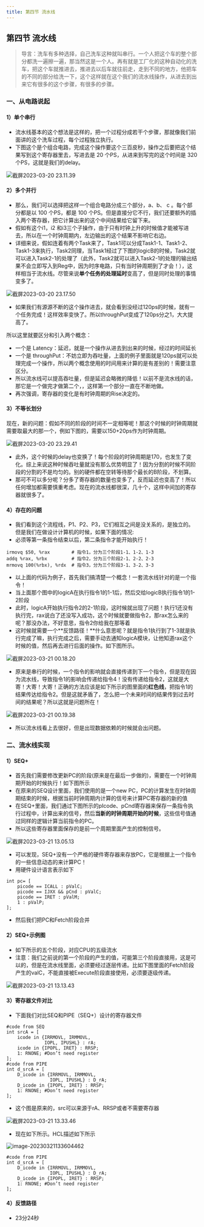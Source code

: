 ```yaml
---
title: 第四节 流水线
---
```


## 第四节 流水线

> 导言：洗车有多种选择，自己洗车这种就叫串行。一个人把这个车的整个部分都洗一遍擦一遍，那当然这是一个人。再有就是工厂化的这种自动化的洗车，把这个车就推进去，推进去以后车就往前走，走到不同的地方，他把车的不同的部分给洗一下，这个这样就在这个我们的流水线操作，从进去到出来它有很多的这个步骤，有很多的步骤。

### 一、从电路说起

#### 1）单个串行

- 流水线基本的这个想法是这样的，把一个过程分成若干个步骤，那就像我们前面讲的这个洗车过程，每个过程独立执行。
- 下图这个是个组合电路，完成这个操作要这个三百皮秒，操作之后要把这个结果写到这个寄存器里去，写进去是 20 个PS，从进来到写完的这个时间是 320 个PS，这就是我们的delay。

![截屏2023-03-20 23.11.39](./4-%E6%B5%81%E6%B0%B4%E7%BA%BF.assets/%E6%88%AA%E5%B1%8F2023-03-20%2023.11.39.png)

#### 2）多个并行

- 那么，我们可以选择把这样一个组合电路分成三个部分，a、b、 c 。每个部分都是以 100 个PS，都是 100 个PS。但是直接分它不行，我们还要额外的插入两个寄存器，把它计算出来的这个中间结果给它留下来。
- 假如有这个i1，i2 和i3三个子操作，由于只有时钟上升的时候值才能被写进去，所以在一个时钟周期内，左边输出的这个结果不影响它右边。
- 详细来说，假如连着有两个Task来了，Task1可以分成Task1-1、Task1-2、Task1-3来执行，Task2同理，当Task1经过了下图的logicB的时候，Task2就可以进入Task2-1的处理了（此外，Task2就可以进入Task2-1的处理的输出结果不会立即写入到Reg中，因为时序电路，只有当时钟周期到了才会！），这样相当于流水线。尽管来说**单个任务的处理延时**变高了，但是同时处理的事情变多了。

![截屏2023-03-20 23.17.50](./4-%E6%B5%81%E6%B0%B4%E7%BA%BF.assets/%E6%88%AA%E5%B1%8F2023-03-20%2023.17.50.png)

- 如果我们有源源不断的这个操作进去，就会看到没经过120ps的时候，就有一个任务完成！这样效率变快了。所以throughPut变成了120ps分之1，大大提高了。

所以这里就要区分和引入两个概念：

- 一个是 Latency：延迟，就是一个操作从进去到出来的时候，经过的时间延长
- 一个是 throughPut：不妨立即为吞吐量，上面的例子里面就是120ps就可以处理完成一个操作，所以两个概念使用的时间用来计算的是有差别的！需要注意区分。
- 所以流水线可以提高吞吐量，但是延迟会略微的降低！以前不是流水线的话，那它是一个做完才做第二个，，这样第一个部分一直在不断地做。
- 再次强调，寄存器的变化是有时钟周期的Rise决定的。

#### 3）不等长划分

现在，新的问题：假如不同的阶段的时间不一定相等呢！那这个时候的时钟周期就需要取最大的那一个，例如下图的，需要以150+20ps作为时钟周期。

![截屏2023-03-20 23.29.41](./4-%E6%B5%81%E6%B0%B4%E7%BA%BF.assets/%E6%88%AA%E5%B1%8F2023-03-20%2023.29.41.png)

- 此外，这个时候的delay也变换了！每个阶段的时钟周期是170，也发生了变化。综上来说这种时候吞吐量就没有那么优势明显了！因为分割的时候不同阶段的分割的不是均匀的。别的硬件都在空转等待那个最长的B阶段，不划算。
- 那可不可以多分呢？分多了寄存器的数量也变多了，反而延迟也变高了！所以任何增加都需要慎重考虑。现在的流水线都很深，几十个，这样中间加的寄存器就很多了。

#### 4）存在的问题

- 我们看到这个流程线，P1、P2、P3，它们相互之间是没关系的，是独立的。但是我们在做设计计算机的时候，如果下面的情况:
- 必须等第一条指令结束以后，第二条指令才能开始执行！

```
irmovq $50, %rax        # 指令1，分为三个阶段1-1、1-2、1-3
addq %rax, %rbx         # 指令2，分为三个阶段2-1、2-2、2-3
mrmovq 100(%rbx), %rdx  # 指令3，分为三个阶段3-1、3-2、3-3
```

- 以上面的代码为例子，首先我们搞清楚一个概念！一套流水线针对的是一个指令！
- 当上面那个图中的logicA在执行指令1的1-1后，然后交给logicB执行指令1的1-2阶段
- 此时，logicA开始执行指令2的2-1阶段，这时候就出现了问题！执行1还没有执行完，rax说白了还没写入成功，这个时候就要做指令2，那rax怎么来的呢？那没办法，不好意思，指令2你给我在那等着
- 这时候就需要一个**反馈路径！**什么意思呢？就是指令1执行到了1-3就是执行完成了嘛，执行完成之后，需要手动去通知logicA模块，让他知道rax这个时候的值，然后再去进行后面的操作。如下图所示。

![截屏2023-03-21 00.18.20](./4-%E6%B5%81%E6%B0%B4%E7%BA%BF.assets/%E6%88%AA%E5%B1%8F2023-03-21%2000.18.20.png)

- 原来是串行的时候，一个指令的影响就会直接传递到下一个指令，但是现在因为流水线，导致指令1的影响会传递给指令4！没有传递给指令2，这就是大寄！大寄！大寄！正确的方法应该是如下所示的图里面的**红色线**，把指令1的结果传达给指令2。但是这就矛盾了，怎么把一个未来时间的结果传到过去时间的结果呢？所以这就是问题所在！

![截屏2023-03-21 00.19.38](./4-%E6%B5%81%E6%B0%B4%E7%BA%BF.assets/%E6%88%AA%E5%B1%8F2023-03-21%2000.19.38.png)

- 所以流水线看上去很好，但是出现数据依赖的时候就会出问题。

### 二、流水线实现

#### 1）SEQ+

- 首先我们需要修改更新PC的阶段(原来是在最后一步做的)，需要在一个时钟周期开始的时候执行！如下图所示
- 在原来的SEQ设计里面，我们使用的是一个new PC，PC的计算发生在时钟周期结束的时候，根据当前时钟周期内计算的信号来计算PC寄存器的新的值
- 在SEQ+里面，我们通过下图所示的pIcode、pCnd寄存器来保存一条指令执行过程中，计算出来的信号，然后**当新的时钟周期开始的时候**，这些信号值通过同样的逻辑计算当前指令的PC。
- 所以这些寄存器里面保存的是前一个周期里面产生的控制信号。

![截屏2023-03-21 13.05.13](./4-%E6%B5%81%E6%B0%B4%E7%BA%BF.assets/%E6%88%AA%E5%B1%8F2023-03-21%2013.05.13.png)

- 可以发现，SEQ+没有一个严格的硬件寄存器来存放PC，它是根据上一个指令的一些信息动态的来计算PC！
- 用硬件设计语言表示如下

```
int pc= [
	picode == ICALL : pValC;
	picode == IJXX && pCnd : pValC;
	picode == IRET : pValM;
	1 : pValP;
];
```

- 然后我们把PC和Fetch阶段合并

#### 2）SEQ+示例图

- 如下所示的五个阶段，对应CPU的五级流水
- 注意：我们之前说的第一个阶段的产生的值，可能第三个阶段直接用，这是可以的，但是在流水线里面，必须要经过逐层传递。比如下图里面的Fetch阶段产生的valC，不能直接被Execute阶段直接使用，必须要逐级传递。

![截屏2023-03-21 13.13.43](./4-%E6%B5%81%E6%B0%B4%E7%BA%BF.assets/%E6%88%AA%E5%B1%8F2023-03-21%2013.13.43.png)

#### 3）寄存器文件对比

- 下面我们对比SEQ和PIPE（SEQ+）设计的寄存器文件

```
#code from SEQ
int srcA = [
	icode in {IRRMOVL, IRMMOVL, 
			  IOPL, IPUSHL} : rA;
	icode in {IPOPL, IRET} : RRSP;
	1: RNONE; #Don’t need register
];
#code from PIPE
int d_srcA = [
	D_icode in {IRRMOVL, IRMMOVL, 
			    IOPL, IPUSHL} : D_rA;
	D_icode in {IPOPL, IRET} : RRSP;
	1: RNONE; #Don’t need register
];
```

- 这个图是原来的，src可以来源于rA、RRSP或者不需要寄存器

![截屏2023-03-21 13.33.46](./4-%E6%B5%81%E6%B0%B4%E7%BA%BF.assets/%E6%88%AA%E5%B1%8F2023-03-21%2013.33.46.png)

- 现在如下所示。HCL描述如下所示

![image-20230321133604462](./4-%E6%B5%81%E6%B0%B4%E7%BA%BF.assets/image-20230321133604462.png)

```
#code from PIPE
int d_srcA = [
	D_icode in {IRRMOVL, IRMMOVL, 
			    IOPL, IPUSHL} : D_rA;
	D_icode in {IPOPL, IRET} : RRSP;
	1: RNONE; #Don’t need register
];
```

#### 4）反馈路径

- 23分24秒